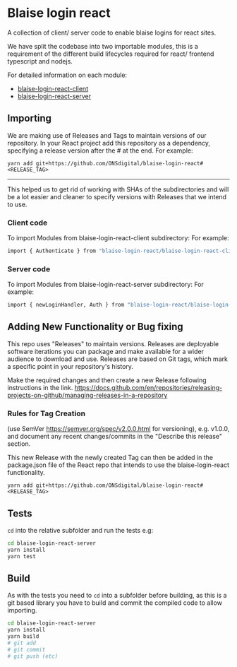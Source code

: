 # Blaise login react

A collection of client/ server code to enable blaise logins for react sites.

We have split the codebase into two importable modules, this is a requirement of the different build lifecycles required
for react/ frontend typescript and nodejs.

For detailed information on each module:

- [blaise-login-react-client](/blaise-login-react-client)
- [blaise-login-react-server](/blaise-login-react-server)

## Importing

We are making use of Releases and Tags to maintain versions of our repository.
In your React project add this repository as a dependency, specifying a release version after the # at the end. For example:

```shell
yarn add git+https://github.com/ONSdigital/blaise-login-react#<RELEASE_TAG>
```
---

This helped us to get rid of working with SHAs of the subdirectories and will be a lot easier and cleaner to specify versions with Releases that we intend to use.

### Client code
To import Modules from blaise-login-react-client subdirectory: For example:

```sh
import { Authenticate } from "blaise-login-react/blaise-login-react-client";
```
### Server code
To import Modules from blaise-login-react-server subdirectory: For example:

```sh
import { newLoginHandler, Auth } from "blaise-login-react/blaise-login-react-server";
```


## Adding New Functionality or Bug fixing

This repo uses "Releases" to maintain versions. Releases are deployable software iterations you can package and make available for a wider audience to download and use. Releases are based on Git tags, which mark a specific point in your repository's history. 

Make the required changes and then create a new Release following instructions in the link. https://docs.github.com/en/repositories/releasing-projects-on-github/managing-releases-in-a-repository 

### Rules for Tag Creation
(use SemVer https://semver.org/spec/v2.0.0.html  for versioning), e.g. v1.0.0, and document any recent changes/commits in the "Describe this release" section.

This new Release with the newly created Tag can then be added in the package.json file of the React repo that intends to use the blaise-login-react functionality.
```shell
yarn add git+https://github.com/ONSdigital/blaise-login-react#<RELEASE_TAG>
```


## Tests

`cd` into the relative subfolder and run the tests e.g:

```sh
cd blaise-login-react-server
yarn install
yarn test
```

## Build

As with the tests you need to `cd` into a subfolder before building, as this is a git based library you have to build
and commit the compiled code to allow importing.

```sh
cd blaise-login-react-server
yarn install
yarn build
# git add
# git commit
# git push (etc)
```
